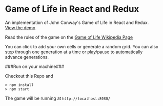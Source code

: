 # Game of Life in React and Redux

An implementation of John Conway's Game of Life in React and Redux. [View the demo](http://thepeted.github.io/game-of-life-redux/).

Read the rules of the game on the [Game of Life Wikipedia Page](https://en.wikipedia.org/wiki/Conway%27s_Game_of_Life)

You can click to add your own cells or generate a random grid.  You can also step through one generation at a time or play/pause to automatically advance generations.

###Run on your machine###

Checkout this Repo and

```
> npm install
> npm start
```

The game will be running at `http://localhost:8080/`

